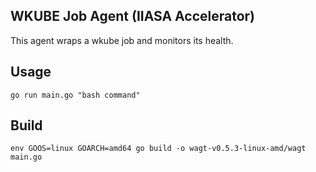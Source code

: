 ## WKUBE Job Agent (IIASA Accelerator)
This agent wraps a wkube job and monitors its health. 

## Usage
`go run main.go "bash command"`

## Build
`env GOOS=linux GOARCH=amd64 go build -o wagt-v0.5.3-linux-amd/wagt main.go`
